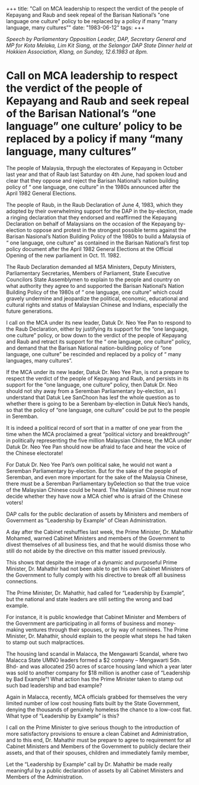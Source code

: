 +++ 
title: "Call on MCA leadership to respect the verdict of the people of Kepayang and Raub and seek repeal of the Barisan National’s "one language one culture" policy to be replaced by a policy if many “many language, many cultures”"
date: "1983-06-12"
tags:
+++

_Speech by Parliamentary Opposition Leader, DAP, Secretary General and MP for Kota Melaka, Lim Kit Siang, at the Selangor DAP State Dinner held at Hokkien Association, Klang, on Sunday, 12.6.1983 at 8pm._

# Call on MCA leadership to respect the verdict of the people of Kepayang and Raub and seek repeal of the Barisan National’s “one language” one culture’ policy to be replaced by a policy if many “many language, many cultures”

The people of Malaysia, thrpugh the electorates of Kepayang in October last year and that of Raub last Saturday on 4th June, had spoken loud and clear that they oppose and reject the Barisan National’s nation building policy of “ one language, one culture” in the 1980s announced after the April 1982 General Elections.</u>

The people of Raub, in the Raub Declaration of June 4, 1983, which they adopted by their overwhelming support for the DAP in the by-election, made a ringing declaration that they endorsed and reaffirmed the Kepayang Declaration on behalf of Malaysians on the occasion of the Kepayang by- election to oppose and protest in the strongest possible terms against the Barisan Nasional’s Nation Building Policy of the 1980s to build a Malaysia of “ one language, one culture” as contained in the Barisan National’s first top policy document after the April 1982 General Elections at the Official Opening of the new parliament in Oct. 11. 1982.

The Raub Declaration demanded all MSA Ministers, Deputy Ministers, Parliamentary Secretaries, Members of Parliament, State Executive Councilors State Assemblymen to explain to the people and country on what authority they agree to and supported the Barisan National’s Nation Building Policy of the 1980s of “ one language, one culture” which could gravely undermine and jeopardize the political, economic, educational and cultural rights and status of Malaysian Chinese and Indians, especially the future generations.

I call on the MCA under its new leader, Datuk Dr. Neo Yee Pan to respond to the Raub Declaration, either by justifying its support for the “one language, one culture” policy, or bow down to the verdict of the people of Kepayang and Raub and retract its support for the “ one language, one culture” policy, and demand that the Barisan National nation-building policy of “one language, one culture” be rescinded and replaced by a policy of “ many languages, many cultures”.

If the MCA under its new leader, Datuk Dr. Neo Yee Pan, is not a prepare to respect the verdict of the people of Kepayang and Raub, and persists in its support for the “one language, one culture” policy, then Datuk Dr. Neo should not shy away from a Seremban Parliamentary by-election, as I understand that Datuk Lee SanChoon has lesf the whole question as to whether there is going to be a Serenbam by-election in Datuk Neo’s hands, so that the policy of “one language, one culture” could be put to the people in Seremban.

It is indeed a political record of sort that in a matter of one year from the time when the MCA proclaimed a great “political victory and breakthrough” in politically representing the five million Malaysian Chinese, the MCA under Datuk Dr. Neo Yee Pan should now be  afraid to face and hear the voice of the Chinese electorate!

For Datuk Dr. Neo Yee Pan’s own political sake, he would not want a Seremban Parliamentary by-election. But for the sake of the people of Seremban, and even more important for the sake of the Malaysia Chinese, there must be a Seremban Parliamentary by0election so that the true voice of the Malaysian Chinese could be heard.
The Malaysian Chinese must now decide whether they have now a MCA chief who is afraid of the Chinese voters!

DAP calls for the public declaration of assets by Ministers and members of Government as “Leadership by Example” of Clean Administration.

A day after the Cabinet reshuffles last week, the Prime Minister, Dr. Mahathir Mohamed, warned Cabinet Ministers and members of the Government to divest themselves of all business ties, and that he would dismiss those who still do not abide by the directive on this matter issued previously.

This shows that despite the image of a dynamic and purposeful Prime Minister, Dr. Mahathir had not been able to get his own Cabinet Ministers of the Government to fully comply with his directive to break off all business connections.

The Prime Minister, Dr. Mahathir, had called for “Leadership by Example”, but the national and state leaders are still setting the wrong and bad example.

For instance, it is public knowledge that Cabinet Minister and Members of the Government are participating in all forms of business and money-making ventures through their spouses, or by way of nominees. The Prime Minister, Dr. Mahathir, should explain to the people what steps he had taken to stamp out such malpractices.

The housing land scandal in Malacca, the Mengawarti Scandal, where two Malacca State UMNO leaders formed a $2 company – Mengawarti Sdn. Bhd- and was allocated 250 acres of scarce housing land which a year later was sold to another company for $18 million is another case of “Leadership by Bad Example”! What action has the Prime Minister taken to stamp out such bad leadership and bad example?

Again in Malacca, recently, MCA officials grabbed for themselves the very limited number of low cost housing flats built by the State Government, denying the thousands of genuinely homeless the chance to a low-cost flat. What type of “Leadership by Example” is this?

I call on the Prime Minister to give serious though to the introduction of more satisfactory provisions to ensure a clean Cabinet and Administration, and to this end, Dr. Mahathir must be prepare to agree to requirement for all Cabinet Ministers and Members of the Government to publicly declare their assets, and that of their spouses, children and immediately family member,

Let the “Leadership by Example” call by Dr. Mahathir be made really meaningful by a public declaration of assets by all Cabinet Ministers and Members of the Administration.
 
